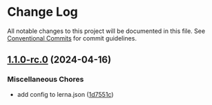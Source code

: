 # Change Log

All notable changes to this project will be documented in this file.
See [Conventional Commits](https://conventionalcommits.org) for commit guidelines.

## [1.1.0-rc.0](https://github.com/Labrys-Group/fjord-foundry-sdk/compare/v1.0.2-alpha.0...v1.1.0-rc.0) (2024-04-16)


### Miscellaneous Chores

* add config to lerna.json ([1d7551c](https://github.com/Labrys-Group/fjord-foundry-sdk/commit/1d7551cde3abd1c34f8ac270e91f49f5389c20a5))
